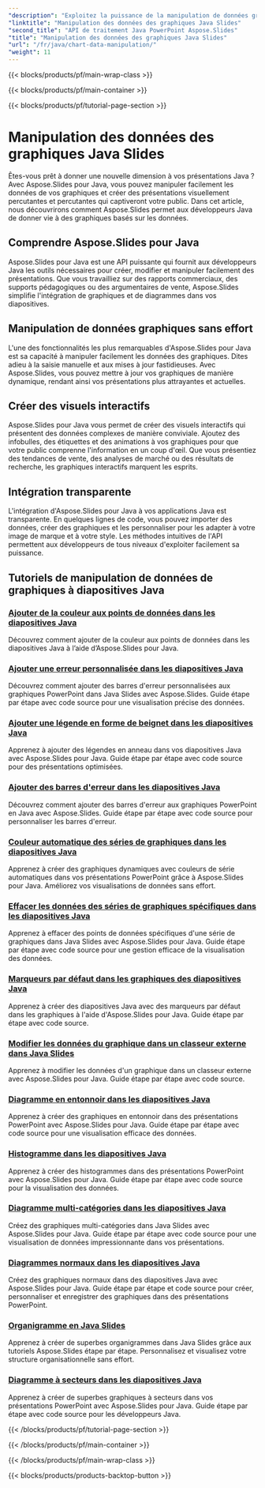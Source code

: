 ```yaml
---
"description": "Exploitez la puissance de la manipulation de données graphiques Java Slides avec Aspose.Slides pour Java. Créez des visuels et des analyses époustouflants en toute simplicité."
"linktitle": "Manipulation des données des graphiques Java Slides"
"second_title": "API de traitement Java PowerPoint Aspose.Slides"
"title": "Manipulation des données des graphiques Java Slides"
"url": "/fr/java/chart-data-manipulation/"
"weight": 11
---
```


{{< blocks/products/pf/main-wrap-class >}}

{{< blocks/products/pf/main-container >}}

{{< blocks/products/pf/tutorial-page-section >}}

# Manipulation des données des graphiques Java Slides

Êtes-vous prêt à donner une nouvelle dimension à vos présentations Java ? Avec Aspose.Slides pour Java, vous pouvez manipuler facilement les données de vos graphiques et créer des présentations visuellement percutantes et percutantes qui captiveront votre public. Dans cet article, nous découvrirons comment Aspose.Slides permet aux développeurs Java de donner vie à des graphiques basés sur les données.

## Comprendre Aspose.Slides pour Java

Aspose.Slides pour Java est une API puissante qui fournit aux développeurs Java les outils nécessaires pour créer, modifier et manipuler facilement des présentations. Que vous travailliez sur des rapports commerciaux, des supports pédagogiques ou des argumentaires de vente, Aspose.Slides simplifie l'intégration de graphiques et de diagrammes dans vos diapositives.

## Manipulation de données graphiques sans effort

L'une des fonctionnalités les plus remarquables d'Aspose.Slides pour Java est sa capacité à manipuler facilement les données des graphiques. Dites adieu à la saisie manuelle et aux mises à jour fastidieuses. Avec Aspose.Slides, vous pouvez mettre à jour vos graphiques de manière dynamique, rendant ainsi vos présentations plus attrayantes et actuelles.

## Créer des visuels interactifs

Aspose.Slides pour Java vous permet de créer des visuels interactifs qui présentent des données complexes de manière conviviale. Ajoutez des infobulles, des étiquettes et des animations à vos graphiques pour que votre public comprenne l'information en un coup d'œil. Que vous présentiez des tendances de vente, des analyses de marché ou des résultats de recherche, les graphiques interactifs marquent les esprits.

## Intégration transparente

L'intégration d'Aspose.Slides pour Java à vos applications Java est transparente. En quelques lignes de code, vous pouvez importer des données, créer des graphiques et les personnaliser pour les adapter à votre image de marque et à votre style. Les méthodes intuitives de l'API permettent aux développeurs de tous niveaux d'exploiter facilement sa puissance.

## Tutoriels de manipulation de données de graphiques à diapositives Java
### [Ajouter de la couleur aux points de données dans les diapositives Java](./add-color-data-points-java-slides/)
Découvrez comment ajouter de la couleur aux points de données dans les diapositives Java à l’aide d’Aspose.Slides pour Java.
### [Ajouter une erreur personnalisée dans les diapositives Java](./add-custom-error-java-slides/)
Découvrez comment ajouter des barres d'erreur personnalisées aux graphiques PowerPoint dans Java Slides avec Aspose.Slides. Guide étape par étape avec code source pour une visualisation précise des données.
### [Ajouter une légende en forme de beignet dans les diapositives Java](./add-doughnut-callout-java-slides/)
Apprenez à ajouter des légendes en anneau dans vos diapositives Java avec Aspose.Slides pour Java. Guide étape par étape avec code source pour des présentations optimisées.
### [Ajouter des barres d'erreur dans les diapositives Java](./add-error-bars-java-slides/)
Découvrez comment ajouter des barres d'erreur aux graphiques PowerPoint en Java avec Aspose.Slides. Guide étape par étape avec code source pour personnaliser les barres d'erreur.
### [Couleur automatique des séries de graphiques dans les diapositives Java](./automatic-chart-series-color-java-slides/)
Apprenez à créer des graphiques dynamiques avec couleurs de série automatiques dans vos présentations PowerPoint grâce à Aspose.Slides pour Java. Améliorez vos visualisations de données sans effort.
### [Effacer les données des séries de graphiques spécifiques dans les diapositives Java](./clear-specific-chart-series-data-points-java-slides/)
Apprenez à effacer des points de données spécifiques d'une série de graphiques dans Java Slides avec Aspose.Slides pour Java. Guide étape par étape avec code source pour une gestion efficace de la visualisation des données.
### [Marqueurs par défaut dans les graphiques des diapositives Java](./default-markers-in-chart-java-slides/)
Apprenez à créer des diapositives Java avec des marqueurs par défaut dans les graphiques à l'aide d'Aspose.Slides pour Java. Guide étape par étape avec code source.
### [Modifier les données du graphique dans un classeur externe dans Java Slides](./edit-chart-data-external-workbook-java-slides/)
Apprenez à modifier les données d'un graphique dans un classeur externe avec Aspose.Slides pour Java. Guide étape par étape avec code source.
### [Diagramme en entonnoir dans les diapositives Java](./funnel-chart-java-slides/)
Apprenez à créer des graphiques en entonnoir dans des présentations PowerPoint avec Aspose.Slides pour Java. Guide étape par étape avec code source pour une visualisation efficace des données.
### [Histogramme dans les diapositives Java](./histogram-chart-java-slides/)
Apprenez à créer des histogrammes dans des présentations PowerPoint avec Aspose.Slides pour Java. Guide étape par étape avec code source pour la visualisation des données.
### [Diagramme multi-catégories dans les diapositives Java](./multi-category-chart-java-slides/)
Créez des graphiques multi-catégories dans Java Slides avec Aspose.Slides pour Java. Guide étape par étape avec code source pour une visualisation de données impressionnante dans vos présentations.
### [Diagrammes normaux dans les diapositives Java](./normal-charts-java-slides/)
Créez des graphiques normaux dans des diapositives Java avec Aspose.Slides pour Java. Guide étape par étape et code source pour créer, personnaliser et enregistrer des graphiques dans des présentations PowerPoint.
### [Organigramme en Java Slides](./organization-chart-java-slides/)
Apprenez à créer de superbes organigrammes dans Java Slides grâce aux tutoriels Aspose.Slides étape par étape. Personnalisez et visualisez votre structure organisationnelle sans effort.
### [Diagramme à secteurs dans les diapositives Java](./pie-chart-java-slides/)
Apprenez à créer de superbes graphiques à secteurs dans vos présentations PowerPoint avec Aspose.Slides pour Java. Guide étape par étape avec code source pour les développeurs Java.

{{< /blocks/products/pf/tutorial-page-section >}}

{{< /blocks/products/pf/main-container >}}

{{< /blocks/products/pf/main-wrap-class >}}

{{< blocks/products/products-backtop-button >}}